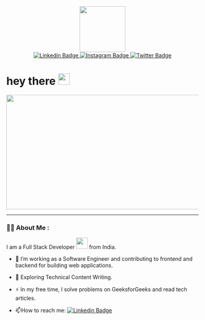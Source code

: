       
<div id="topImage" align="center">
      <img src="https://media.giphy.com/media/M9gbBd9nbDrOTu1Mqx/giphy.gif" width:"120" height="120"/>
 </div> 
 <div id="badges" align="center">
      <a href="https://www.linkedin.com/in/akd-kr53/">
            <img src="https://img.shields.io/badge/LinkedIn-blue?logo=linkedin&logoColor=white&style=for-the-badge" alt="Linkedin Badge"/>
      </a>
      <a href="https://www.instagram.com/kr.ak53/">
            <img src="https://img.shields.io/badge/Instagram-red?logo=instagram&logoColor=white&style=for-the-badge" alt="Instagram Badge"/>
      </a>
      <a href="https://twitter.com/ak53yahoo/">
           <img src="https://img.shields.io/badge/Twitter-blue?style=for-the-badge&logo=twitter&logoColor=white" alt="Twitter Badge"/>
      </a>
 </div>     
 <h1>
  hey there
  <img src="https://media.giphy.com/media/hvRJCLFzcasrR4ia7z/giphy.gif" width="30px"/>
</h1>
<div align="center">
  <img src="https://media.giphy.com/media/dWesBcTLavkZuG35MI/giphy.gif" width="600" height="300"/>
</div>

---

### :man_technologist: About Me :

I am a Full Stack Developer <img src="https://media.giphy.com/media/WUlplcMpOCEmTGBtBW/giphy.gif" width="30"> from India.
- :telescope: I’m working as a Software Engineer and contributing to frontend and backend for building web applications.

- :seedling: Exploring Technical Content Writing.

- :zap: In my free time, I solve problems on GeeksforGeeks and read tech articles.

- :mailbox:How to reach me: [![Linkedin Badge](https://img.shields.io/badge/-Abhishek-blue?style=flat&logo=Linkedin&logoColor=white)](https://www.linkedin.com/in/akd-kr53/)
<!--
**kr53akd/kr53akd** is a ✨ _special_ ✨ repository because its `README.md` (this file) appears on your GitHub profile.

Here are some ideas to get you started:

- 🔭 I’m currently working on ...
- 🌱 I’m currently learning ...
- 👯 I’m looking to collaborate on ...
- 🤔 I’m looking for help with ...
- 💬 Ask me about ...
- 📫 How to reach me: ...
- 😄 Pronouns: ...
- ⚡ Fun fact: ...
-->
